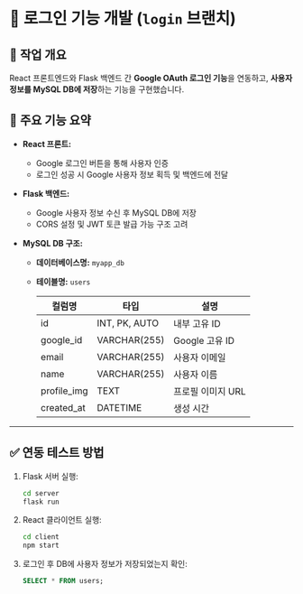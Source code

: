 # 📂 로그인 기능 개발 (`login` 브랜치)

## 🔧 작업 개요
React 프론트엔드와 Flask 백엔드 간 **Google OAuth 로그인 기능**을 연동하고, **사용자 정보를 MySQL DB에 저장**하는 기능을 구현했습니다.


## 🧩 주요 기능 요약

- **React 프론트:**
  - Google 로그인 버튼을 통해 사용자 인증
  - 로그인 성공 시 Google 사용자 정보 획득 및 백엔드에 전달

- **Flask 백엔드:**
  - Google 사용자 정보 수신 후 MySQL DB에 저장
  - CORS 설정 및 JWT 토큰 발급 가능 구조 고려

- **MySQL DB 구조:**

  - **데이터베이스명:** `myapp_db`
  - **테이블명:** `users`

    | 컬럼명        | 타입              | 설명             |
    |---------------|-------------------|------------------|
    | id            | INT, PK, AUTO     | 내부 고유 ID     |
    | google_id     | VARCHAR(255)      | Google 고유 ID   |
    | email         | VARCHAR(255)      | 사용자 이메일    |
    | name          | VARCHAR(255)      | 사용자 이름      |
    | profile_img   | TEXT              | 프로필 이미지 URL|
    | created_at    | DATETIME          | 생성 시간        |

---

## ✅ 연동 테스트 방법

1. Flask 서버 실행:  
   ```bash
   cd server
   flask run
   ```

2. React 클라이언트 실행:  
   ```bash
   cd client
   npm start
   ```

3. 로그인 후 DB에 사용자 정보가 저장되었는지 확인:  
   ```sql
   SELECT * FROM users;
   ```


